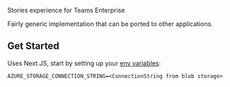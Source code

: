 Stories experience for Teams Enterprise

Fairly generic implementation that can be ported to other applications.

## Get Started

Uses Next.JS, start by setting up your [env variables](https://nextjs.org/docs/basic-features/environment-variables):

```
AZURE_STORAGE_CONNECTION_STRING=<ConnectionString from blob storage>
```